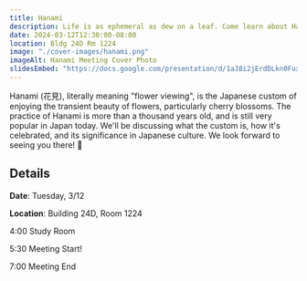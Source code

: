 ```yaml
---
title: Hanami
description: Life is as ephemeral as dew on a leaf. Come learn about Hanami and the transience of cherry blossoms!
date: 2024-03-12T12:30:00-08:00
location: Bldg 24D Rm 1224
image: "./cover-images/hanami.png"
imageAlt: Hanami Meeting Cover Photo
slidesEmbed: "https://docs.google.com/presentation/d/1aJ8i2jErdDLkn0Fux58mhAOLZ1dwpIaNKYSaCl5vmnE/edit?usp=sharing"
---
```


Hanami (花見), literally meaning "flower viewing", is the Japanese custom of enjoying the transient beauty of flowers, particularly cherry blossoms. The practice of Hanami is more than a thousand years old, and is still very popular in Japan today. We'll be discussing what the custom is, how it's celebrated, and its significance in Japanese culture. We look forward to seeing you there! 🌸

## Details

**Date**: Tuesday, 3/12

**Location**: Building 24D, Room 1224

4:00 Study Room

5:30 Meeting Start!

7:00 Meeting End
